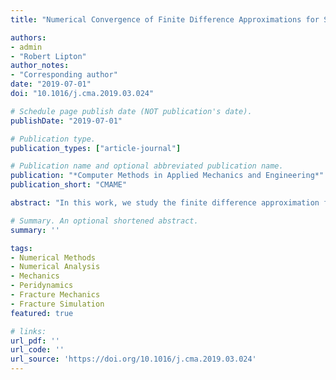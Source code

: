```yaml
---
title: "Numerical Convergence of Finite Difference Approximations for State-Based Peridynamic Fracture Models"

authors:
- admin
- "Robert Lipton"
author_notes:
- "Corresponding author"
date: "2019-07-01"
doi: "10.1016/j.cma.2019.03.024"

# Schedule page publish date (NOT publication's date).
publishDate: "2019-07-01"

# Publication type.
publication_types: ["article-journal"]

# Publication name and optional abbreviated publication name.
publication: "*Computer Methods in Applied Mechanics and Engineering*"
publication_short: "CMAME"

abstract: "In this work, we study the finite difference approximation for a class of nonlocal fracture models. The nonlocal model is initially elastic but beyond a critical strain the material softens with increasing strain. This model is formulated as a state-based peridynamic model using two potentials: one associated with hydrostatic strain and the other associated with tensile strain. We show that the dynamic evolution is well-posed in the space of Hölder continuous functions $C^{0,\\gamma}$ with Hölder exponent $\\gamma \\in (0, 1]$. Here the length scale of nonlocality is $\\epsilon$, the size of time step is $\\Delta t$ and the mesh size is $h$. The finite difference approximations are seen to converge to the Hölder solution at the rate $C_t \\Delta t + C_s h \\gamma /\\epsilon^2$ where the constants $C_t$ and $C_s$ are independent of the discretization. The semi-discrete approximations are found to be stable with time. We present numerical simulations for crack propagation that computationally verify the theoretically predicted convergence rate. We also present numerical simulations for crack propagation in pre-cracked samples subject to a bending load."

# Summary. An optional shortened abstract.
summary: ''

tags:
- Numerical Methods
- Numerical Analysis
- Mechanics
- Peridynamics
- Fracture Mechanics
- Fracture Simulation
featured: true

# links:
url_pdf: ''
url_code: ''
url_source: 'https://doi.org/10.1016/j.cma.2019.03.024'
---
```



